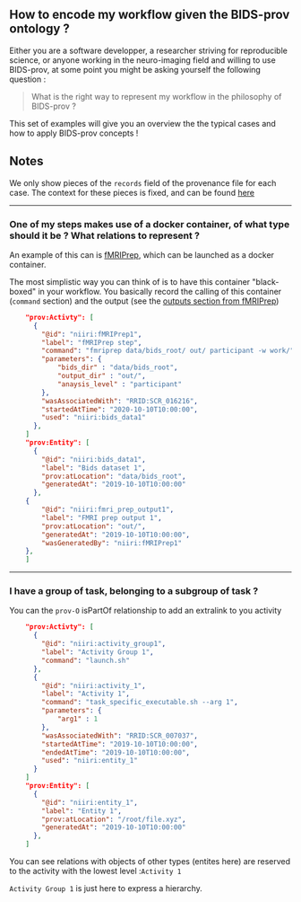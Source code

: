 ## How to encode my workflow given the BIDS-prov ontology ?

Either you are a software developper, a researcher striving for reproducible science, or anyone working in the neuro-imaging field and willing to 
use BIDS-prov, at some point you might be asking yourself the following question :

> What is the right way to represent my workflow in the philosophy of BIDS-prov ?

This set of examples will give you an overview the the typical cases and how to apply BIDS-prov concepts !

Notes
-----
We only show pieces of the `records` field of the provenance file for each case. The context for these pieces is fixed, and can be found [here](https://raw.githubusercontent.com/cmaumet/BIDS-prov/context-type-indexing/context.json)

------------

### One of my steps makes use of a docker container, of what type should it be ? What relations to represent ?

An example of this can is [fMRIPrep](https://fmriprep.org/en/stable/index.html), which can be launched as a docker container.

The most simplistic way you can think of is to have this container "black-boxed" in your workflow. You basically record the calling of this container (`command` section) and the output (see the [outputs section from fMRIPrep](https://fmriprep.org/en/stable/outputs.html))

```json
    "prov:Activty": [
      {
        "@id": "niiri:fMRIPrep1",
        "label": "fMRIPrep step",
        "command": "fmriprep data/bids_root/ out/ participant -w work/",
        "parameters": {
            "bids_dir" : "data/bids_root",
            "output_dir" : "out/",
            "anaysis_level" : "participant"
        },
        "wasAssociatedWith": "RRID:SCR_016216",
        "startedAtTime": "2020-10-10T10:00:00",
        "used": "niiri:bids_data1"
      },
    ]
    "prov:Entity": [
      {
        "@id": "niiri:bids_data1",
        "label": "Bids dataset 1",
        "prov:atLocation": "data/bids_root",
        "generatedAt": "2019-10-10T10:00:00"
      },
    {
        "@id": "niiri:fmri_prep_output1",
        "label": "FMRI prep output 1",
        "prov:atLocation": "out/",
        "generatedAt": "2019-10-10T10:00:00",
        "wasGeneratedBy": "niiri:fMRIPrep1"
    },
    ]
```

--------------

### I have a group of task, belonging to a subgroup of task ?
You can the `prov-O` isPartOf relationship to add an extralink to you activity
```json
    "prov:Activty": [
      {
        "@id": "niiri:activity_group1",
        "label": "Activity Group 1",
        "command": "launch.sh"
      },
      {
        "@id": "niiri:activity_1",
        "label": "Activity 1",
        "command": "task_specific_executable.sh --arg 1",
        "parameters": {
            "arg1" : 1
        },
        "wasAssociatedWith": "RRID:SCR_007037",
        "startedAtTime": "2019-10-10T10:00:00",
        "endedAtTime": "2019-10-10T10:00:00",
        "used": "niiri:entity_1"
      }
    ]
    "prov:Entity": [
      {
        "@id": "niiri:entity_1",
        "label": "Entity 1",
        "prov:atLocation": "/root/file.xyz",
        "generatedAt": "2019-10-10T10:00:00"
      },
    ]
```

You can see relations with objects of other types (entites here) are reserved to the activity with the lowest level :`Activity 1`

`Activity Group 1` is just here to express a hierarchy.

